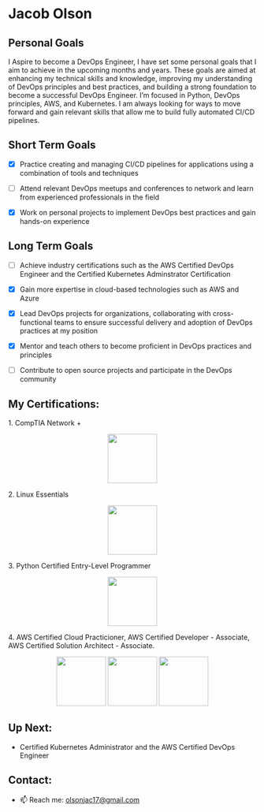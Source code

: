 # Jacob Olson
<h2>Personal Goals</h2>
I Aspire to become a DevOps Engineer, I have set some personal goals that I aim to achieve in the upcoming months and years. These goals are aimed at enhancing my technical skills and knowledge, improving my understanding of DevOps principles and best practices, and building a strong foundation to become a successful DevOps Engineer. I’m focused in Python, DevOps principles, AWS, and Kubernetes. I am always looking for ways to move forward and gain relevant skills that allow me to build fully automated CI/CD pipelines.

<h2>Short Term Goals</h2>

- [x] Practice creating and managing CI/CD pipelines for applications using a combination of tools and techniques

- [ ] Attend relevant DevOps meetups and conferences to network and learn from experienced professionals in the field

- [x] Work on personal projects to implement DevOps best practices and gain hands-on experience

<h2>Long Term Goals</h2>

- [ ] Achieve industry certifications such as the AWS Certified DevOps Engineer and the Certified Kubernetes Adminstrator Certification

- [x] Gain more expertise in cloud-based technologies such as AWS and Azure 

- [x] Lead DevOps projects for organizations, collaborating with cross-functional teams to ensure successful delivery and adoption of DevOps practices at my position

- [x] Mentor and teach others to become proficient in DevOps practices and principles

- [ ] Contribute to open source projects and participate in the DevOps community

<h2>My Certifications:</h2> 
1. CompTIA Network + <p align="center"> <img src="https://user-images.githubusercontent.com/50496441/226674436-920218f2-0e97-4871-b895-dc989287548c.png" width="100" height="100"> </p>
2. Linux Essentials <p align="center"><img src="https://user-images.githubusercontent.com/50496441/226674774-8a14b388-013a-4013-b5b5-4601ae17365b.png" width="100" height="100"></p>
3. Python Certified Entry-Level Programmer <p align="center"><img src="https://user-images.githubusercontent.com/50496441/226672983-37231723-b494-4484-9480-3d81412e723b.png" width="100" height="100"></p>
4. AWS Certified Cloud Practicioner, AWS Certified Developer - Associate, AWS Certified Solution Architect - Associate. 

<p align="center"><img src="https://user-images.githubusercontent.com/50496441/226675733-1b0db084-d47e-4601-9bdc-04cb38064f18.png" width="100" height="100"> <img src="https://user-images.githubusercontent.com/50496441/226675176-d718ad7e-5fb5-4239-8fd3-094e3f9ab45b.png" width="100" height="100"> <img src="https://user-images.githubusercontent.com/50496441/226675439-16eac343-ee28-41e7-bd24-4745edac6389.png" width="100" height="100"></p> 



<h2>Up Next:</h2> 

- Certified Kubernetes Administrator and the AWS Certified DevOps Engineer

<h2>Contact:</h2>

- 📫 Reach me: olsonjac17@gmail.com

<!---
olsonjac/olsonjac is a ✨ special ✨ repository because its `README.md` (this file) appears on your GitHub profile.
You can click the Preview link to take a look at your changes.
--->
